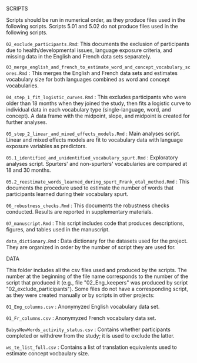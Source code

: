 SCRIPTS

Scripts should be run in numerical order, as they produce files used in the following scripts. Scripts 5.01 and 5.02 do not produce files used in the following scripts.

`02_exclude_participants.Rmd`: This documents the exclusion of participants due to health/developmental issues, language exposure criteria, and missing data in the English and French data sets separately.

`03_merge_english_and_french_to_estimate_word_and_concept_vocabulary_scores.Rmd` : This merges the English and French data sets and estimates vocabulary size for both languages combined as word and concept vocabularies.

`04_step_1_fit_logistic_curves.Rmd` : This excludes participants who were older than 18 months when they joined the study, then fits a logistic curve to individual data in each vocabulary type (single-language, word, and concept). A data frame with the midpoint, slope, and midpoint is created for further analyses.

`05_step_2_linear_and_mixed_effects_models.Rmd` : Main analyses script. Linear and mixed effects models are fit to vocabulary data with language exposure variables as predictors.

`05.1_identified_and_unidentified_vocabulary_spurt.Rmd` : Exploratory analyses script. Spurters' and non-spurters' vocabularies are compared at 18 and 30 months.

`05.2_reestimate_words_learned_during_spurt_Frank_etal_method.Rmd` : This documents the procedure used to estimate the number of words that participants learned during their vocabulary spurt.

`06_robustness_checks.Rmd` : This documents the robustness checks conducted. Results are reported in supplementary materials.

`07_manuscript.Rmd` : This script includes code that produces descriptions, figures, and tables used in the manuscript.

`data_dictionary.Rmd` : Data dictionary for the datasets used for the project. They are organized in order by the number of script they are used for.

DATA

This folder includes all the csv files used and produced by the scripts. The number at the beginning of the file name corresponds to the number of the script that produced it (e.g., file "02_Eng_keepers" was produced by script "02_exclude_participants").
Some files do not have a corresponding script, as they were created manually or by scripts in other projects:

`01_Eng_columns.csv` : Anonymyzed English vocabulary data set.

`01_Fr_columns.csv` : Anonymyzed French vocabulary data set.

 `BabysNewWords_activity_status.csv` : Contains whether participants completed or withdrew from the study; it is used to exclude the latter.

 `ws_te_list_full.csv` : Contains a list of translation equivalents used to estimate concept vocbaulary size.
